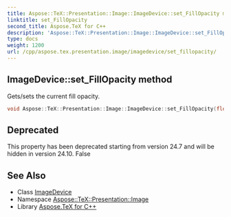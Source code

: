```yaml
---
title: Aspose::TeX::Presentation::Image::ImageDevice::set_FillOpacity method
linktitle: set_FillOpacity
second_title: Aspose.TeX for C++
description: 'Aspose::TeX::Presentation::Image::ImageDevice::set_FillOpacity method. Gets/sets the current fill opacity in C++.'
type: docs
weight: 1200
url: /cpp/aspose.tex.presentation.image/imagedevice/set_fillopacity/
---
```

## ImageDevice::set_FillOpacity method


Gets/sets the current fill opacity.

```cpp
void Aspose::TeX::Presentation::Image::ImageDevice::set_FillOpacity(float value) override
```


## Deprecated
This property has been deprecated starting from version 24.7 and will be hidden in version 24.10. False 

## See Also

* Class [ImageDevice](../)
* Namespace [Aspose::TeX::Presentation::Image](../../)
* Library [Aspose.TeX for C++](../../../)
